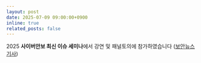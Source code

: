 ```yaml
---
layout: post
date: 2025-07-09 09:00:00+0900
inline: true
related_posts: false
---
```


2025 **사이버안보 최신 이슈 세미나**에서 강연 및 패널토의에 참가하였습니다 ([보안뉴스 기사](https://www.boannews.com/media/view.asp?idx=138084&kind=2))